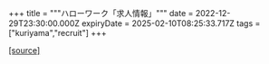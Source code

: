 +++
title = """ハローワーク「求人情報」"""
date = 2022-12-29T23:30:00.000Z
expiryDate = 2025-02-10T08:25:33.717Z
tags = ["kuriyama","recruit"]
+++


[[source]](https://www.town.kuriyama.hokkaido.jp/soshiki/51/20382.html)
